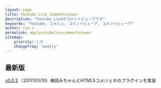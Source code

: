 ```yaml
---
layout: page
title: Youtube Live Commentviewer
description: "Youtube Liveのコメントビューアです"
keywords: "Youtube, コメビュ, コメントビューア, コメントビューワ"
author: ryu-s
permalink: app/youtubelivecommentviewer
sitemap:
    priority: 1.0
    changefreq: 'weekly'	
---
```


## 最新版
[v0.0.3](https://github.com/ryu-s/Upload/releases/download/yt_v0.0.3/YoutubeLiveCommentViewer_v0.0.3.zip) （2017/03/10）棒読みちゃんとHTML5コメジェネのプラグインを実装  
